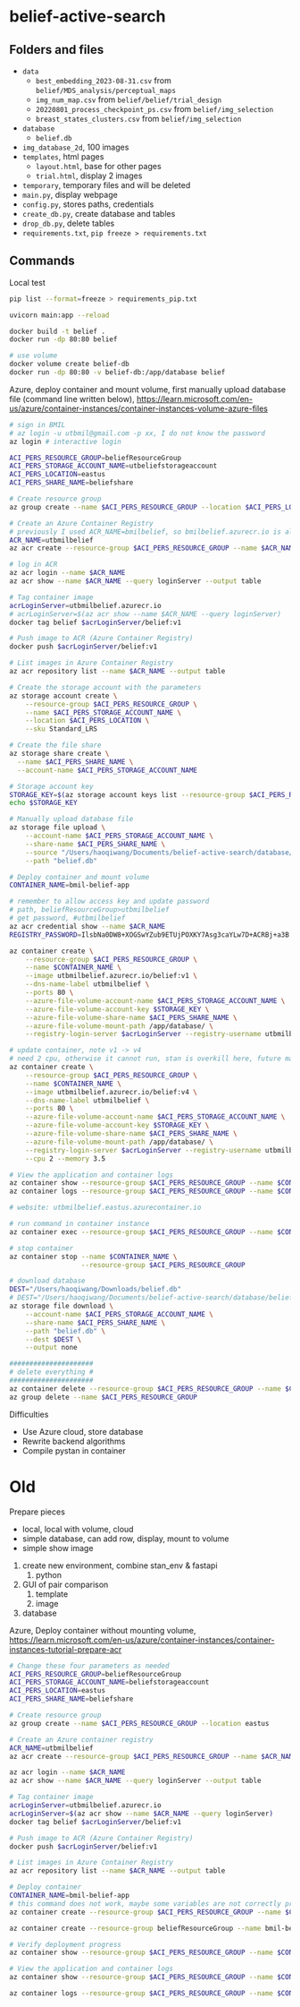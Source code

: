 # belief-active-search

## Folders and files
- `data`
    - `best_embedding_2023-08-31.csv` from `belief/MDS_analysis/perceptual_maps`
    - `img_num_map.csv` from `belief/belief/trial_design`
    - `20220801_process_checkpoint_ps.csv` from `belief/img_selection`
    - `breast_states_clusters.csv` from `belief/img_selection`
- `database`
    - `belief.db`
- `img_database_2d`, 100 images
- `templates`, html pages
    - `layout.html`, base for other pages
    - `trial.html`, display 2 images
- `temporary`, temporary files and will be deleted
- `main.py`, display webpage
- `config.py`, stores paths, credentials
- `create_db.py`, create database and tables
- `drop_db.py`, delete tables
- `requirements.txt`, `pip freeze > requirements.txt `

## Commands
Local test
```zsh
pip list --format=freeze > requirements_pip.txt  

uvicorn main:app --reload

docker build -t belief .
docker run -dp 80:80 belief

# use volume
docker volume create belief-db
docker run -dp 80:80 -v belief-db:/app/database belief
```

Azure, deploy container and mount volume, first manually upload database file (command line written below), https://learn.microsoft.com/en-us/azure/container-instances/container-instances-volume-azure-files

```zsh
# sign in BMIL
# az login -u utbmil@gmail.com -p xx, I do not know the password
az login # interactive login

ACI_PERS_RESOURCE_GROUP=beliefResourceGroup
ACI_PERS_STORAGE_ACCOUNT_NAME=utbeliefstorageaccount
ACI_PERS_LOCATION=eastus
ACI_PERS_SHARE_NAME=beliefshare

# Create resource group
az group create --name $ACI_PERS_RESOURCE_GROUP --location $ACI_PERS_LOCATION

# Create an Azure Container Registry
# previously I used ACR_NAME=bmilbelief, so bmilbelief.azurecr.io is already in use
ACR_NAME=utbmilbelief
az acr create --resource-group $ACI_PERS_RESOURCE_GROUP --name $ACR_NAME --sku Basic

# log in ACR
az acr login --name $ACR_NAME
az acr show --name $ACR_NAME --query loginServer --output table

# Tag container image
acrLoginServer=utbmilbelief.azurecr.io
# acrLoginServer=$(az acr show --name $ACR_NAME --query loginServer)
docker tag belief $acrLoginServer/belief:v1

# Push image to ACR (Azure Container Registry)
docker push $acrLoginServer/belief:v1

# List images in Azure Container Registry
az acr repository list --name $ACR_NAME --output table

# Create the storage account with the parameters
az storage account create \
    --resource-group $ACI_PERS_RESOURCE_GROUP \
    --name $ACI_PERS_STORAGE_ACCOUNT_NAME \
    --location $ACI_PERS_LOCATION \
    --sku Standard_LRS

# Create the file share
az storage share create \
  --name $ACI_PERS_SHARE_NAME \
  --account-name $ACI_PERS_STORAGE_ACCOUNT_NAME

# Storage account key
STORAGE_KEY=$(az storage account keys list --resource-group $ACI_PERS_RESOURCE_GROUP --account-name $ACI_PERS_STORAGE_ACCOUNT_NAME --query "[0].value" --output tsv)
echo $STORAGE_KEY

# Manually upload database file
az storage file upload \
    --account-name $ACI_PERS_STORAGE_ACCOUNT_NAME \
    --share-name $ACI_PERS_SHARE_NAME \
    --source "/Users/haoqiwang/Documents/belief-active-search/database/belief.db" \
    --path "belief.db"

# Deploy container and mount volume
CONTAINER_NAME=bmil-belief-app

# remember to allow access key and update password
# path, beliefResourceGroup>utbmilbelief
# get password, #utbmilbelief 
az acr credential show --name $ACR_NAME
REGISTRY_PASSWORD=IlsbNa0DW8+XOGSwYZub9ETUjPOXKY7Asg3caYLw7D+ACRBj+a3B

az container create \
    --resource-group $ACI_PERS_RESOURCE_GROUP \
    --name $CONTAINER_NAME \
    --image utbmilbelief.azurecr.io/belief:v1 \
    --dns-name-label utbmilbelief \
    --ports 80 \
    --azure-file-volume-account-name $ACI_PERS_STORAGE_ACCOUNT_NAME \
    --azure-file-volume-account-key $STORAGE_KEY \
    --azure-file-volume-share-name $ACI_PERS_SHARE_NAME \
    --azure-file-volume-mount-path /app/database/ \
    --registry-login-server $acrLoginServer --registry-username utbmilbelief --registry-password $REGISTRY_PASSWORD

# update container, note v1 -> v4
# need 2 cpu, otherwise it cannot run, stan is overkill here, future may use algo that needs less cpu
az container create \
    --resource-group $ACI_PERS_RESOURCE_GROUP \
    --name $CONTAINER_NAME \
    --image utbmilbelief.azurecr.io/belief:v4 \
    --dns-name-label utbmilbelief \
    --ports 80 \
    --azure-file-volume-account-name $ACI_PERS_STORAGE_ACCOUNT_NAME \
    --azure-file-volume-account-key $STORAGE_KEY \
    --azure-file-volume-share-name $ACI_PERS_SHARE_NAME \
    --azure-file-volume-mount-path /app/database/ \
    --registry-login-server $acrLoginServer --registry-username utbmilbelief --registry-password $REGISTRY_PASSWORD \
    --cpu 2 --memory 3.5

# View the application and container logs
az container show --resource-group $ACI_PERS_RESOURCE_GROUP --name $CONTAINER_NAME --query ipAddress.fqdn
az container logs --resource-group $ACI_PERS_RESOURCE_GROUP --name $CONTAINER_NAME

# website: utbmilbelief.eastus.azurecontainer.io

# run command in container instance
az container exec --resource-group $ACI_PERS_RESOURCE_GROUP --name $CONTAINER_NAME --exec-command "gcc --version"

# stop container
az container stop --name $CONTAINER_NAME \
                  --resource-group $ACI_PERS_RESOURCE_GROUP

# download database
DEST="/Users/haoqiwang/Downloads/belief.db"
# DEST="/Users/haoqiwang/Documents/belief-active-search/database/belief.db"
az storage file download \
    --account-name $ACI_PERS_STORAGE_ACCOUNT_NAME \
    --share-name $ACI_PERS_SHARE_NAME \
    --path "belief.db" \
    --dest $DEST \
    --output none

#####################
# delete everything #
#####################
az container delete --resource-group $ACI_PERS_RESOURCE_GROUP --name $CONTAINER_NAME
az group delete --name $ACI_PERS_RESOURCE_GROUP
```

Difficulties
- Use Azure cloud, store database
- Rewrite backend algorithms
- Compile pystan in container

# Old
Prepare pieces
- local, local with volume, cloud
- simple database, can add row, display, mount to volume
- simple show image

1. create new environment, combine stan_env & fastapi
    1. python
1. GUI of pair comparison
    1. template
    1. image
1. database

Azure, Deploy container without mounting volume, https://learn.microsoft.com/en-us/azure/container-instances/container-instances-tutorial-prepare-acr

```zsh
# Change these four parameters as needed
ACI_PERS_RESOURCE_GROUP=beliefResourceGroup
ACI_PERS_STORAGE_ACCOUNT_NAME=beliefstorageaccount
ACI_PERS_LOCATION=eastus
ACI_PERS_SHARE_NAME=beliefshare

# Create resource group
az group create --name $ACI_PERS_RESOURCE_GROUP --location eastus

# Create an Azure container registry
ACR_NAME=utbmilbelief
az acr create --resource-group $ACI_PERS_RESOURCE_GROUP --name $ACR_NAME --sku Basic

az acr login --name $ACR_NAME
az acr show --name $ACR_NAME --query loginServer --output table

# Tag container image
acrLoginServer=utbmilbelief.azurecr.io
acrLoginServer=$(az acr show --name $ACR_NAME --query loginServer)
docker tag belief $acrLoginServer/belief:v1

# Push image to ACR (Azure Container Registry)
docker push $acrLoginServer/belief:v1

# List images in Azure Container Registry
az acr repository list --name $ACR_NAME --output table

# Deploy container
CONTAINER_NAME=bmil-belief-app
# this command does not work, maybe some variables are not correctly processed
az container create --resource-group $ACI_PERS_RESOURCE_GROUP --name $CONTAINER_NAME --image $acrLoginServer/belief:v1 --cpu 1 --memory 1 --registry-login-server $acrLoginServer --registry-username utbmilbelief --registry-password pbM5vS0Cw2dGCK2oi/BvleZ2S/WA4a7tzvbGiWf/NZ+ACRBOvl8K --ip-address Public --dns-name-label utbmilbelief --ports 80

az container create --resource-group beliefResourceGroup --name bmil-belief-app --image utbmilbelief.azurecr.io/belief:v1 --cpu 1 --memory 1 --registry-login-server utbmilbelief.azurecr.io --registry-username utbmilbelief --registry-password pbM5vS0Cw2dGCK2oi/BvleZ2S/WA4a7tzvbGiWf/NZ+ACRBOvl8K --ip-address Public --dns-name-label utbmilbelief --ports 80

# Verify deployment progress
az container show --resource-group $ACI_PERS_RESOURCE_GROUP --name $CONTAINER_NAME --query instanceView.state

# View the application and container logs
az container show --resource-group $ACI_PERS_RESOURCE_GROUP --name $CONTAINER_NAME --query ipAddress.fqdn

az container logs --resource-group $ACI_PERS_RESOURCE_GROUP --name $CONTAINER_NAME
```
